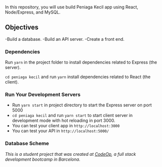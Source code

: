 In this repository, you will use build Peniaga Kecil app using React, Node/Express, and MySQL.

## Objectives
-Build a database.
-Build an API server.
-Create a front end.

### Dependencies

Run `yarn` in the project folder to install dependencies related to Express (the server).

`cd peniaga kecil` and run `yarn` install dependencies related to React (the client).

### Run Your Development Servers

- Run `yarn start` in project directory to start the Express server on port 5000
- `cd peniaga kecil` and run `yarn start` to start client server in development mode with hot reloading in port 3000.
- You can test your client app in `http://localhost:3000`
- You can test your API in `http://localhost:5000/`


### Database Scheme





 _This is a student project that was created at [CodeOp](http://codeop.tech), a full stack development bootcamp in Barcelona._
